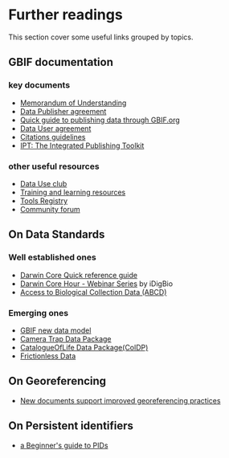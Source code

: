 # Further readings
This section cover some useful links grouped by topics.

## GBIF documentation
### key documents
* [Memorandum of Understanding](https://www.gbif.org/document/80661/gbif-memorandum-of-understanding)
* [Data Publisher agreement](https://www.gbif.org/terms/data-publisher)
* [Quick guide to publishing data through GBIF.org](https://www.gbif.org/publishing-data)
* [Data User agreement](https://www.gbif.org/terms/data-user)
* [Citations guidelines](https://www.gbif.org/citation-guidelines)
* [IPT: The Integrated Publishing Toolkit](https://www.gbif.org/ipt)

### other useful resources
* [Data Use club](https://www.gbif.org/data-use-club)
* [Training and learning resources](https://www.gbif.org/training)
* [Tools Registry](https://www.gbif.org/resource/search?contentType=tool)
* [Community forum](https://discourse.gbif.org/)

## On Data Standards
### Well established ones
* [Darwin Core Quick reference guide](https://dwc.tdwg.org/terms/)
* [Darwin Core Hour - Webinar Series](https://www.idigbio.org/content/darwin-core-hour-webinar-series) by iDigBio
* [Access to Biological Collection Data (ABCD)](https://abcd.tdwg.org/)

### Emerging ones
* [GBIF new data model](https://www.gbif.org/composition/HjlTr705BctcnaZkcjRJq/gbif-new-data-model)
* [Camera Trap Data Package](https://camtrap-dp.tdwg.org/)
* [CatalogueOfLife Data Package(ColDP)](https://github.com/CatalogueOfLife/coldp)
* [Frictionless Data](https://frictionlessdata.io/)

## On Georeferencing
* [New documents support improved georeferencing practices](https://www.gbif.org/news/41BVgRGo4KMyZ773THzzSC/new-documents-support-improved-georeferencing-practices)

## On Persistent identifiers
* [a Beginner's guide to PIDs](https://www.gbif.org/document/80575/a-beginners-guide-to-persistent-identifiers)

